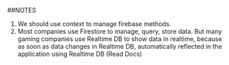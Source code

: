 ##NOTES

1. We should use context to manage firebase methods.
2. Most companies use Firestore to manage, query, store data. But many gaming companies use Realtime DB to show data in realtime, because as soon as data changes in Realtime DB, automatically reflected in the application using Realtime DB (Read Docs)
